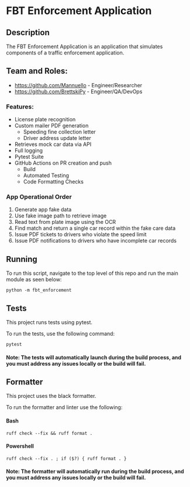 # FBT Enforcement Application

## Description
The FBT Enforcement Application is an application that simulates components of a traffic enforcement application. 

## Team and Roles: 
- https://github.com/Mannuello - Engineer/Researcher
- https://github.com/BrettskiPy - Engineer/QA/DevOps

### Features:
- License plate recognition
- Custom mailer PDF generation
    - Speeding fine collection letter
    - Driver address update letter
- Retrieves mock car data via API
- Full logging
- Pytest Suite
- GitHub Actions on PR creation and push
    - Build
    - Automated Testing
    - Code Formatting Checks  

### App Operational Order
1. Generate app fake data
2. Use fake image path to retrieve image
3. Read text from plate image using the OCR
4. Find match and return a single car record within the fake care data
5. Issue PDF tickets to drivers who violate the speed limit
6. Issue PDF notifications to drivers who have incomplete car records

## Running
To run this script, navigate to the top level of this repo and run the main module as seen below:

```
python -m fbt_enforcement
```

## Tests
This project runs tests using pytest.

To run the tests, use the following command:
```
pytest
```
#### Note: The tests will automatically launch during the build process, and you must address any issues locally or the build will fail.

## Formatter
This project uses the black formatter.

To run the formatter and linter use the following:

#### Bash
```
ruff check --fix && ruff format .
```
#### Powershell
```
ruff check --fix . ; if ($?) { ruff format . }
```
#### Note: The formatter will automatically run during the build process, and you must address any issues locally or the build will fail.

